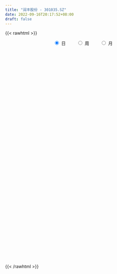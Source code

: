 ```yaml
---
title: "润丰股份 - 301035.SZ"
date: 2022-09-16T20:17:52+08:00
draft: false
---
```

{{< rawhtml >}}
    <div style="text-align: center">
        <label style="padding: 1rem;"><input style="margin-right: .5rem" type="radio" name="period" value="D" checked onclick="period_change(this)">日</label>
        <label style="padding: 1rem;"><input style="margin-right: .5rem" type="radio" name="period" value="W" onclick="period_change(this)">周</label>
        <label style="padding: 1rem;"><input style="margin-right: .5rem" type="radio" name="period" value="M" onclick="period_change(this)">月</label>
    </div>
    <div id="chart" style="height: 700px;"></div> 
    <script type="text/javascript">
        const D_v = [372147.17,253566.3,251085.51,222868.28,193772.85,147618.69,117625.25,89951.11,79572.27,71768.38,69999.12,76724.87,67877.12,76655.22,52174.1,36992.38,34908.65,38880.15,34139.58,31169.08,29699.72,32378.91,39063.15,27137.88,23203.77,28555.9,17904.84,20869.1,18859.39,22477.78,48294.6,31795.07,16415.26,37651.19,33213.1,23733.27,23030.84,26667.49,18337.22,21491.44,14403.81,12649.93,11018.18,9255.97,10807.02,10318.66,4472.82,8016.94,8536.22,4941.59,12951.04,5939.94,6922.7,6353.67,5131.56,5640.42,3877.84,3764.01,3981.0,6388.78,8222.79,6631.88,7905.49,3855.92,7848.1,5115.41,8702.61,9057.82,4841.0,8002.45,20796.16,14545.83,10899.94,10815.86,9969.52,16767.25,10014.93,12518.68,9661.71,12308.94,10622.36,9623.05,7991.89,6504.0,6747.0,6405.0,3321.0,12696.0,11969.88,10507.51,16402.29,10465.06,7338.29,5405.0,8158.08,14116.55,13001.86,9558.44,26556.1,11731.41,11787.06,15652.32,9608.78,15671.82,11324.38,9406.14,18184.04,13096.35,22314.13,12409.71,42612.3,44334.24,25052.22,24833.53,23821.51,15666.6,16082.6,8851.0,24212.01,16554.91,10899.21,13071.0,13162.84,9758.86,40809.51,20793.28,9481.97,12375.65,9777.75,12184.97,10763.46,8570.34,9197.57,10610.87,6383.58,6763.76,7590.84,18150.26,14770.56,7052.52,8933.19,8139.5,7800.22,5155.35,5294.65,8353.82,7947.71,7552.55,6131.2,3565.44,5964.99,8832.36,9918.06,9676.88,8180.13,7092.13,10550.72,11034.88,4909.39,6601.06,7493.08,13422.23,7954.59,7927.7,28282.38,25587.27,9649.25,20262.61,13537.68,11509.94,14594.43,22851.47,11161.95,17671.1,26312.05,17385.45,18319.93,16916.11,12544.52,14768.44,12072.25,13034.58,12864.85,18099.06,10480.46,7635.18,9502.85,16479.02,6721.83,7171.22,14183.0,15773.39,8573.26,15894.7,9498.1,8994.18,10399.74,6695.45,7217.7,6661.38,7148.02,15678.14,11479.95,7932.5,12541.27,7600.55,7855.6,5167.55,15206.85,14294.44,22118.96,20476.17,12887.97,10126.9,10084.6,12110.95,12830.84,14990.45,12593.55,9076.72,10396.06,8269.7,24931.34,15344.46,15317.63,12223.92,8462.49,10658.16,14377.29,7938.55,9474.34,8662.29,8250.36,11313.01,15560.3,15918.93,8966.9,8691.7,5194.17,4203.37,6949.01,4988.81,7106.79,4921.81,7447.06,8141.25,11648.67,7711.77,6882.15,5240.97,5387.97,4186.54,5978.8,4710.91,5104.61,5246.88,4776.15,12956.77,12735.12,10051.09,6502.13,6684.25,41930.45,38032.82,35328.99,19833.64,19661.64,16713.35,17168.23,24400.29,14699.17,21019.72,11134.03,24540.68,15666.38,13328.6,21238.92,19555.85]
const D_histogram = [0.0,-0.1538005698,-0.2373195283,0.0140349006,0.4301642463,0.7155402312,0.990440177,1.091496135,1.0394287202,0.9810916628,0.8730600388,0.9328361904,0.8812948505,1.1078431876,0.8810039605,0.7027908717,0.5634343029,0.4601969587,0.3833232584,0.2463578746,0.0987682925,0.0311653488,0.2379784231,0.2978051175,0.3357171143,0.3067248721,0.1970521307,-0.1008410469,-0.3476988645,-0.5264993542,-0.8907478761,-0.9493319992,-0.9157577713,-0.7468739204,-0.6866790914,-0.5991960185,-0.4512426267,-0.3046621072,-0.2814416553,-0.4854500294,-0.6184163167,-0.8267484964,-0.9042253639,-1.0116249568,-0.8241571627,-0.8388980766,-0.8079397441,-0.8298060477,-0.7081602008,-0.5945003433,-0.3589848127,-0.1939138687,-0.0754639597,0.0785650523,0.1962248813,0.2646905763,0.286004617,0.2874829139,0.2445251693,0.0541568071,0.0237574379,0.0064564188,-0.0636457096,-0.1521736166,-0.1323910362,-0.1590522718,-0.2009380971,-0.1635588513,-0.1476457463,-0.0850580986,0.2149336322,0.4311678232,0.5417430338,0.6505377486,0.6348824292,0.7071619942,0.775549824,0.7844534439,0.8150838003,0.6790936906,0.5616746365,0.4684288107,0.3143826725,0.1295868879,-0.0548794075,-0.1859480649,-0.296036944,-0.5218237829,-0.5020539673,-0.5133373069,-0.3897984551,-0.2141467658,-0.0853892343,-0.0838383749,-0.008746014,0.0657663687,0.1409646885,0.0783125391,0.3478172167,0.4174739231,0.4268280192,0.4581873802,0.3442977272,0.3315401209,0.2327499167,0.1733909611,0.3176000019,0.2154427545,0.3657833866,0.2744677202,0.9535459238,1.1753385881,1.2276723506,1.2218578582,1.2792253722,1.2477413161,1.0642850894,0.8272285464,0.8281320831,0.6520558101,0.3294000517,-0.047267504,-0.3722031463,-0.6915046025,-0.9506696731,-0.9866348065,-1.0074801325,-0.9427075218,-0.9901676858,-1.0974848565,-1.1231493707,-1.0382089534,-0.8630555776,-0.662185754,-0.540371878,-0.5453767664,-0.5224264889,-0.2656249506,-0.1693059506,-0.1029327719,0.0211982388,0.0683997733,0.1151690776,0.0185543902,-0.0824979368,-0.3186924846,-0.5824492971,-0.7187776579,-0.6841267499,-0.594258851,-0.5548252092,-0.6748025515,-0.6360647694,-0.4090836712,-0.0501927602,0.1876061858,0.5255139128,0.8166353677,0.9119764154,0.822646392,0.6790882194,0.8285215198,0.7874754301,0.731420229,0.672972649,0.3095072172,-0.0193820586,-0.11849976,-0.3068131539,-0.4523933153,-0.7507885743,-0.8914864482,-0.987752827,-0.8586960362,-0.4247406437,-0.1794783974,-0.2551099825,-0.3211943702,-0.6891668159,-1.0557413878,-0.9850022918,-0.8177634538,-0.5758837059,-0.0956474914,0.219296969,0.4404334477,0.599749374,0.7297441204,0.7665127753,0.7322401377,0.8188556485,0.6595753836,0.4972467595,0.3659107572,0.2089970644,0.0540119254,-0.2589652397,-0.4420970877,-0.5460002365,-0.5641970264,-0.4517682393,-0.1870250596,-0.071924296,0.0035022619,0.1860314532,0.3095498669,0.3742228395,0.3479916584,0.2666418065,0.1518486961,0.4480675441,0.3369637426,0.2059959982,0.1251335025,0.08664969,-0.1506429752,-0.272571675,-0.289652461,-0.1564980631,-0.0340818478,0.038250057,-0.0293498201,0.4207549341,0.535806946,0.5274139269,0.4696037956,0.2417431192,0.0884468931,-0.162165367,-0.3721979393,-0.5659972095,-0.6692493836,-0.6934941483,-0.8312929612,-0.908617011,-0.7415248099,-0.515098425,-0.3655627702,-0.2884572194,-0.3092736037,-0.2747976386,-0.2827894877,-0.1165865719,-0.0289762945,0.1471603973,0.1573403019,0.2744840936,0.4691350708,0.6245116742,0.6487005251,0.6670507982,0.6664957358,0.6328177182,0.5302005873,0.4153480997,0.2659919904,0.1737087076,0.3201122261,0.5005020174,0.5620468122,0.4533353082,0.2425760483,0.898601413,1.382452617,1.9538732238,2.3792084485,2.2755513114,2.0996791622,1.929564852,1.7586447755,1.3815729753,1.2052518405,0.886199235,1.0182482962,0.8073174864,0.5106080479,0.0468891191,-0.3384000971]
const D_fast = [0.0,-0.1922507123,-0.3350995528,-0.0802363987,0.4434340086,0.9076950512,1.4302050413,1.8041350331,2.0119247983,2.1988606566,2.3090940423,2.6020792415,2.7708616142,3.2743707482,3.2677825113,3.2652671404,3.2667691473,3.2785810428,3.297538157,3.2221622419,3.099264733,3.0394531265,3.3057608065,3.4400387803,3.5618800557,3.6095690315,3.5491593227,3.2260558834,2.8922733497,2.5818480215,1.9949125305,1.6989954077,1.5036301928,1.4857955635,1.3743206196,1.3120046879,1.347147423,1.4175624158,1.3704224538,1.0450515724,0.7574812059,0.3424619021,0.0389286937,-0.3213771385,-0.339948635,-0.5644140681,-0.7354406716,-0.9647584872,-1.0201526904,-1.0551179187,-0.9093485914,-0.7927561145,-0.6931721954,-0.5195019204,-0.3527858711,-0.2181475319,-0.1253323371,-0.0519833116,-0.0338097639,-0.2106389244,-0.2350989341,-0.2507858485,-0.3367994043,-0.4633707154,-0.476685894,-0.5431101976,-0.6352305471,-0.6387410142,-0.6597393458,-0.6184162227,-0.2646910838,0.0593350629,0.3053460319,0.5767751839,0.7198404718,0.9689105353,1.2311858211,1.4362028021,1.6706041085,1.7043874214,1.7273870264,1.7512484033,1.6757979333,1.5233988706,1.3252127233,1.1476570498,0.9635589346,0.60731615,0.5015724737,0.3619548074,0.3880440454,0.5101590433,0.6175692663,0.5981605319,0.6710663893,0.7620203642,0.8724598561,0.8293858415,1.1858448232,1.3598700104,1.4759311113,1.6218373173,1.5940220962,1.6641495201,1.6235467951,1.6075355798,1.831144621,1.7828480622,2.024634541,2.0019358046,2.9194004892,3.4350278005,3.7942796507,4.0939296228,4.4711034799,4.7515547528,4.8341697984,4.803920392,5.0118569495,4.9987946291,4.7584888836,4.3700044519,3.9520180231,3.4598404162,2.9630079274,2.6803840922,2.4076687332,2.2367644635,1.9417623779,1.5600739932,1.2536221363,1.0790103152,1.0383997966,1.0737231817,1.0604440882,0.9190950083,0.8114386635,1.0018339641,1.0558264764,1.0964664621,1.2258970326,1.2901985105,1.3657600842,1.2737839942,1.1521071831,0.8362395142,0.4268703774,0.1108476021,-0.0255331774,-0.0842299912,-0.1835026518,-0.4721806319,-0.5924590422,-0.4677488618,-0.1214061408,0.1632943516,0.6325805568,1.1278608536,1.4511960052,1.5675275798,1.5937414621,1.9503051424,2.1061279102,2.2329277664,2.3427233487,2.0566347211,1.7228999306,1.5941572893,1.3291406069,1.0704621166,0.5843697141,0.2208002282,-0.1224043574,-0.2080215756,0.1197486559,0.3201413028,0.1807322222,0.0343492419,-0.5059149078,-1.1364248267,-1.3119363036,-1.349138329,-1.2512295076,-0.794905166,-0.4251364633,-0.0938916227,0.2153616471,0.5277924237,0.7561892723,0.9049766691,1.196306092,1.2019196731,1.1639027388,1.1240444258,1.0193799991,0.8778978414,0.5001793664,0.2065232465,-0.0338799614,-0.1931260079,-0.1936392807,0.0243476341,0.1214673237,0.1977694472,0.4268065018,0.6277123821,0.7859410647,0.8467077981,0.8320183978,0.7551874615,1.1634231955,1.1365603297,1.0570915849,1.0075124647,0.9906910747,0.7157376657,0.5256660471,0.436172146,0.530202028,0.6440977814,0.7259922004,0.6510548683,1.206348356,1.4553521044,1.5788125671,1.6384033847,1.4709784881,1.3397939852,1.0486403834,0.7455583263,0.4102597536,0.1396952337,-0.057923068,-0.4035451213,-0.7080234238,-0.7263124252,-0.6286606465,-0.5705156843,-0.5655244384,-0.6636592236,-0.6978826681,-0.7765718891,-0.6395156163,-0.5591494126,-0.3462226215,-0.2967076413,-0.1109428262,0.2009919187,0.5124964406,0.6988604228,0.8839733955,1.050042267,1.174568679,1.2045016949,1.1934862322,1.1106281206,1.0617720147,1.2882035896,1.5937188852,1.7957753831,1.8003977061,1.6502824583,2.5309581763,3.3604225345,4.4203114473,5.4404487841,5.9056794749,6.2547271161,6.5670040189,6.8357451363,6.80406658,6.9290584053,6.8315556086,7.2181667438,7.2090653056,7.0400078791,6.5880112301,6.1181219896]
const D_slow = [0.0,-0.0384501425,-0.0977800245,-0.0942712994,0.0132697622,0.19215482,0.4397648643,0.712638898,0.9724960781,1.2177689938,1.4360340035,1.6692430511,1.8895667637,2.1665275606,2.3867785508,2.5624762687,2.7033348444,2.8183840841,2.9142148987,2.9758043673,3.0004964405,3.0082877777,3.0677823834,3.1422336628,3.2261629414,3.3028441594,3.3521071921,3.3268969303,3.2399722142,3.1083473757,2.8856604066,2.6483274068,2.419387964,2.2326694839,2.0609997111,1.9112007064,1.7983900497,1.722224523,1.6518641091,1.5305016018,1.3758975226,1.1692103985,0.9431540575,0.6902478183,0.4842085277,0.2744840085,0.0724990725,-0.1349524395,-0.3119924896,-0.4606175755,-0.5503637786,-0.5988422458,-0.6177082357,-0.5980669727,-0.5490107524,-0.4828381083,-0.411336954,-0.3394662256,-0.2783349332,-0.2647957314,-0.258856372,-0.2572422673,-0.2731536947,-0.3111970988,-0.3442948579,-0.3840579258,-0.4342924501,-0.4751821629,-0.5120935995,-0.5333581241,-0.4796247161,-0.3718327603,-0.2363970018,-0.0737625647,0.0849580426,0.2617485412,0.4556359972,0.6517493581,0.8555203082,1.0252937309,1.16571239,1.2828195926,1.3614152608,1.3938119827,1.3800921309,1.3336051146,1.2595958786,1.1291399329,1.0036264411,0.8752921143,0.7778425006,0.7243058091,0.7029585006,0.6819989068,0.6798124033,0.6962539955,0.7314951676,0.7510733024,0.8380276066,0.9423960873,1.0491030921,1.1636499372,1.249724369,1.3326093992,1.3907968784,1.4341446187,1.5135446191,1.5674053077,1.6588511544,1.7274680845,1.9658545654,2.2596892124,2.5666073001,2.8720717646,3.1918781077,3.5038134367,3.769884709,3.9766918456,4.1837248664,4.3467388189,4.4290888319,4.4172719559,4.3242211693,4.1513450187,3.9136776004,3.6670188988,3.4151488657,3.1794719852,2.9319300638,2.6575588497,2.376771507,2.1172192686,1.9014553742,1.7359089357,1.6008159662,1.4644717746,1.3338651524,1.2674589147,1.2251324271,1.1993992341,1.2046987938,1.2217987371,1.2505910065,1.2552296041,1.2346051199,1.1549319987,1.0093196745,0.82962526,0.6585935725,0.5100288598,0.3713225575,0.2026219196,0.0436057272,-0.0586651906,-0.0712133806,-0.0243118342,0.107066644,0.3112254859,0.5392195898,0.7448811878,0.9146532427,1.1217836226,1.3186524801,1.5015075374,1.6697506996,1.7471275039,1.7422819893,1.7126570493,1.6359537608,1.522855432,1.3351582884,1.1122866764,0.8653484696,0.6506744606,0.5444892996,0.4996197003,0.4358422046,0.3555436121,0.1832519081,-0.0806834388,-0.3269340118,-0.5313748752,-0.6753458017,-0.6992576746,-0.6444334323,-0.5343250704,-0.3843877269,-0.2019516968,-0.010323503,0.1727365314,0.3774504436,0.5423442895,0.6666559793,0.7581336686,0.8103829347,0.8238859161,0.7591446061,0.6486203342,0.5121202751,0.3710710185,0.2581289587,0.2113726938,0.1933916197,0.1942671852,0.2407750485,0.3181625153,0.4117182251,0.4987161397,0.5653765914,0.6033387654,0.7153556514,0.7995965871,0.8510955866,0.8823789622,0.9040413847,0.8663806409,0.7982377222,0.7258246069,0.6867000911,0.6781796292,0.6877421434,0.6804046884,0.7855934219,0.9195451584,1.0513986402,1.1687995891,1.2292353689,1.2513470921,1.2108057504,1.1177562656,0.9762569632,0.8089446173,0.6355710802,0.4277478399,0.2005935872,0.0152123847,-0.1135622215,-0.2049529141,-0.277067219,-0.3543856199,-0.4230850295,-0.4937824015,-0.5229290444,-0.530173118,-0.4933830187,-0.4540479432,-0.3854269198,-0.2681431521,-0.1120152336,0.0501598977,0.2169225973,0.3835465312,0.5417509608,0.6743011076,0.7781381325,0.8446361301,0.888063307,0.9680913635,1.0932168679,1.2337285709,1.347062398,1.40770641,1.6323567633,1.9779699175,2.4664382235,3.0612403356,3.6301281634,4.155047954,4.637439167,5.0771003608,5.4224936047,5.7238065648,5.9453563735,6.1999184476,6.4017478192,6.5293998312,6.541122111,6.4565220867]
const D_data = [['2021-07-28', 33.0, 38.26, 33.0, 52.0],['2021-07-29', 35.28, 35.85, 33.5, 36.66],['2021-07-30', 34.79, 35.92, 31.38, 36.98],['2021-08-02', 35.5, 40.47, 35.5, 41.29],['2021-08-03', 41.12, 44.52, 40.03, 45.97],['2021-08-04', 43.66, 45.26, 41.61, 46.85],['2021-08-05', 43.5, 47.38, 42.68, 49.41],['2021-08-06', 47.61, 47.14, 45.67, 49.8],['2021-08-09', 45.8, 46.33, 43.75, 47.2],['2021-08-10', 46.73, 46.92, 45.09, 48.54],['2021-08-11', 46.0, 46.78, 43.89, 47.08],['2021-08-12', 46.35, 49.7, 44.98, 50.42],['2021-08-13', 50.51, 49.31, 48.88, 52.78],['2021-08-16', 48.78, 54.36, 47.4, 56.88],['2021-08-17', 54.23, 49.8, 49.66, 54.8],['2021-08-18', 50.07, 50.3, 49.55, 52.29],['2021-08-19', 50.8, 50.81, 49.7, 52.8],['2021-08-20', 49.77, 51.41, 47.6, 51.41],['2021-08-23', 51.47, 52.0, 50.45, 52.89],['2021-08-24', 52.0, 51.34, 49.68, 52.2],['2021-08-25', 49.88, 51.0, 49.51, 52.33],['2021-08-26', 50.78, 51.9, 49.0, 51.98],['2021-08-27', 51.88, 56.26, 51.11, 57.5],['2021-08-30', 55.07, 55.8, 53.89, 56.69],['2021-08-31', 55.5, 56.5, 53.65, 56.6],['2021-09-01', 56.4, 56.41, 54.71, 59.8],['2021-09-02', 55.05, 55.7, 54.15, 56.72],['2021-09-03', 55.99, 52.75, 51.88, 56.15],['2021-09-06', 52.95, 52.2, 51.3, 53.4],['2021-09-07', 52.21, 52.0, 51.95, 53.55],['2021-09-08', 51.94, 48.06, 46.3, 51.99],['2021-09-09', 47.97, 50.4, 47.97, 51.47],['2021-09-10', 50.65, 51.1, 49.14, 51.6],['2021-09-13', 51.98, 53.01, 49.47, 54.05],['2021-09-14', 52.31, 52.0, 50.99, 54.5],['2021-09-15', 50.79, 52.51, 49.58, 52.99],['2021-09-16', 52.98, 53.75, 51.68, 53.9],['2021-09-17', 53.1, 54.48, 53.1, 57.08],['2021-09-22', 55.55, 53.4, 52.28, 55.88],['2021-09-23', 52.0, 49.98, 49.84, 53.76],['2021-09-24', 49.1, 49.72, 48.0, 50.7],['2021-09-27', 48.99, 47.45, 46.81, 49.87],['2021-09-28', 47.45, 47.77, 46.11, 47.98],['2021-09-29', 47.0, 46.24, 46.03, 47.88],['2021-09-30', 46.5, 49.5, 46.2, 49.5],['2021-10-08', 48.7, 46.82, 46.3, 49.3],['2021-10-11', 46.75, 46.8, 46.75, 47.79],['2021-10-12', 46.33, 45.5, 44.07, 46.64],['2021-10-13', 44.94, 46.92, 44.5, 47.01],['2021-10-14', 46.66, 46.88, 46.66, 47.3],['2021-10-15', 47.1, 48.9, 46.2, 49.47],['2021-10-18', 49.0, 48.8, 47.88, 49.6],['2021-10-19', 48.79, 48.79, 47.12, 49.36],['2021-10-20', 48.77, 49.89, 47.71, 49.92],['2021-10-21', 50.24, 50.2, 49.15, 50.3],['2021-10-22', 49.5, 50.2, 49.22, 50.97],['2021-10-25', 49.6, 50.01, 49.04, 50.35],['2021-10-26', 50.03, 50.0, 49.35, 50.29],['2021-10-27', 50.0, 49.5, 49.08, 50.0],['2021-10-28', 49.52, 47.1, 47.1, 50.0],['2021-10-29', 46.95, 48.5, 46.7, 48.5],['2021-11-01', 49.38, 48.51, 47.52, 49.38],['2021-11-02', 48.51, 47.55, 47.02, 49.26],['2021-11-03', 46.23, 46.76, 46.13, 47.54],['2021-11-04', 46.76, 47.77, 46.12, 48.73],['2021-11-05', 47.77, 47.0, 46.7, 47.77],['2021-11-08', 47.01, 46.42, 45.88, 47.11],['2021-11-09', 46.51, 47.19, 46.35, 48.38],['2021-11-10', 47.57, 46.87, 46.61, 47.57],['2021-11-11', 46.52, 47.5, 46.51, 47.7],['2021-11-12', 47.51, 51.44, 47.5, 52.85],['2021-11-15', 51.35, 51.99, 50.82, 52.49],['2021-11-16', 52.0, 51.9, 51.26, 52.86],['2021-11-17', 52.04, 52.93, 51.75, 53.0],['2021-11-18', 52.99, 52.14, 52.0, 53.34],['2021-11-19', 52.0, 53.96, 51.4, 54.1],['2021-11-22', 54.0, 54.94, 53.4, 55.15],['2021-11-23', 55.55, 55.11, 53.8, 56.93],['2021-11-24', 54.96, 56.24, 54.16, 56.69],['2021-11-25', 56.66, 54.6, 54.0, 56.89],['2021-11-26', 54.58, 54.8, 54.38, 55.66],['2021-11-29', 53.27, 55.12, 53.27, 56.0],['2021-11-30', 55.37, 54.19, 53.8, 55.9],['2021-12-01', 54.19, 53.26, 53.16, 54.49],['2021-12-02', 53.25, 52.49, 51.52, 53.5],['2021-12-03', 52.5, 52.4, 52.0, 53.82],['2021-12-06', 53.0, 52.0, 51.38, 53.09],['2021-12-07', 52.49, 49.48, 49.36, 52.99],['2021-12-08', 49.98, 51.74, 49.98, 52.0],['2021-12-09', 51.37, 51.1, 50.62, 52.86],['2021-12-10', 51.08, 52.85, 50.45, 53.3],['2021-12-13', 52.85, 54.18, 52.0, 54.18],['2021-12-14', 54.01, 54.4, 53.31, 54.53],['2021-12-15', 54.0, 53.19, 53.03, 54.27],['2021-12-16', 54.0, 54.38, 53.29, 55.44],['2021-12-17', 55.0, 54.9, 54.1, 57.9],['2021-12-20', 53.77, 55.5, 53.34, 57.35],['2021-12-21', 55.42, 54.0, 53.49, 56.3],['2021-12-22', 53.8, 59.01, 53.79, 60.0],['2021-12-23', 59.58, 57.86, 57.0, 60.22],['2021-12-24', 58.13, 57.8, 56.08, 58.81],['2021-12-27', 58.13, 58.7, 56.36, 59.99],['2021-12-28', 58.73, 57.15, 56.72, 58.73],['2021-12-29', 56.98, 58.53, 56.23, 59.99],['2021-12-30', 58.0, 57.57, 57.2, 59.46],['2021-12-31', 57.97, 58.0, 56.3, 58.88],['2022-01-04', 58.76, 61.19, 57.25, 61.8],['2022-01-05', 61.22, 58.65, 58.21, 61.5],['2022-01-06', 58.06, 62.41, 56.0, 64.98],['2022-01-07', 62.58, 60.04, 59.55, 62.58],['2022-01-10', 72.05, 72.05, 68.5, 72.05],['2022-01-11', 72.77, 69.92, 67.82, 74.99],['2022-01-12', 67.82, 69.85, 66.99, 70.71],['2022-01-13', 68.8, 70.62, 67.5, 72.5],['2022-01-14', 69.8, 72.99, 68.68, 74.0],['2022-01-17', 72.55, 73.44, 70.3, 73.44],['2022-01-18', 72.1, 72.4, 68.85, 73.64],['2022-01-19', 72.3, 71.9, 70.23, 72.58],['2022-01-20', 72.0, 75.49, 70.58, 77.6],['2022-01-21', 75.0, 74.0, 72.3, 77.18],['2022-01-24', 72.52, 71.83, 70.6, 74.5],['2022-01-25', 70.98, 70.0, 68.8, 72.96],['2022-01-26', 70.01, 69.2, 67.0, 71.3],['2022-01-27', 68.3, 67.7, 67.7, 70.66],['2022-01-28', 64.3, 66.8, 62.25, 68.4],['2022-02-07', 68.13, 68.56, 65.8, 69.08],['2022-02-08', 68.56, 68.3, 66.6, 68.85],['2022-02-09', 68.79, 69.18, 67.41, 70.03],['2022-02-10', 68.95, 67.48, 66.8, 68.95],['2022-02-11', 67.0, 65.87, 65.18, 68.78],['2022-02-14', 63.86, 66.0, 63.86, 68.29],['2022-02-15', 65.63, 67.0, 65.63, 67.88],['2022-02-16', 67.2, 68.36, 66.86, 69.2],['2022-02-17', 68.5, 69.35, 67.67, 71.38],['2022-02-18', 68.68, 68.99, 67.8, 69.35],['2022-02-21', 68.42, 67.5, 66.81, 68.96],['2022-02-22', 67.15, 67.67, 65.51, 67.96],['2022-02-23', 67.66, 71.23, 67.58, 72.45],['2022-02-24', 71.0, 70.18, 68.27, 73.32],['2022-02-25', 71.33, 70.31, 69.18, 71.6],['2022-02-28', 70.32, 71.69, 68.52, 72.73],['2022-03-01', 71.5, 71.4, 69.88, 71.87],['2022-03-02', 71.1, 71.9, 69.69, 72.97],['2022-03-03', 71.59, 70.2, 70.2, 72.19],['2022-03-04', 69.51, 69.76, 69.11, 71.39],['2022-03-07', 69.32, 67.16, 66.3, 69.97],['2022-03-08', 67.13, 65.25, 64.51, 68.39],['2022-03-09', 65.0, 65.37, 62.01, 66.25],['2022-03-10', 65.84, 66.78, 65.56, 68.28],['2022-03-11', 66.03, 67.38, 65.09, 67.5],['2022-03-14', 66.46, 66.7, 65.49, 67.33],['2022-03-15', 66.0, 64.03, 63.99, 66.51],['2022-03-16', 65.16, 65.29, 61.07, 65.85],['2022-03-17', 65.65, 67.95, 65.14, 68.92],['2022-03-18', 67.92, 71.0, 66.69, 71.0],['2022-03-21', 71.03, 71.15, 69.34, 71.5],['2022-03-22', 70.8, 74.26, 70.16, 74.45],['2022-03-23', 73.92, 75.95, 73.3, 76.25],['2022-03-24', 75.72, 75.3, 74.36, 76.3],['2022-03-25', 75.58, 73.79, 73.3, 76.8],['2022-03-28', 73.79, 73.2, 71.5, 73.98],['2022-03-29', 73.22, 77.64, 73.22, 81.85],['2022-03-30', 77.0, 76.37, 75.74, 78.03],['2022-03-31', 77.52, 76.73, 75.0, 79.27],['2022-04-01', 85.0, 77.18, 75.31, 85.0],['2022-04-06', 75.42, 72.85, 69.21, 75.42],['2022-04-07', 71.05, 71.77, 70.28, 72.5],['2022-04-08', 71.34, 73.68, 71.34, 76.47],['2022-04-11', 73.16, 71.85, 70.6, 74.47],['2022-04-12', 71.35, 71.4, 70.4, 73.35],['2022-04-13', 71.38, 68.0, 67.4, 71.95],['2022-04-14', 67.54, 68.3, 64.33, 68.58],['2022-04-15', 67.5, 67.6, 66.01, 69.45],['2022-04-18', 67.59, 69.88, 64.73, 71.9],['2022-04-19', 71.19, 74.8, 70.91, 77.07],['2022-04-20', 73.8, 74.11, 72.85, 77.04],['2022-04-21', 73.14, 70.44, 69.65, 75.08],['2022-04-22', 70.61, 70.0, 67.36, 71.0],['2022-04-25', 64.13, 64.67, 64.13, 68.88],['2022-04-26', 64.03, 62.0, 61.2, 65.24],['2022-04-27', 61.28, 65.83, 60.6, 66.2],['2022-04-28', 65.2, 66.9, 64.96, 68.59],['2022-04-29', 67.04, 68.3, 65.84, 69.9],['2022-05-05', 68.3, 72.88, 66.8, 73.55],['2022-05-06', 70.8, 72.92, 70.56, 75.0],['2022-05-09', 72.5, 73.38, 72.03, 74.49],['2022-05-10', 72.52, 73.99, 71.84, 74.21],['2022-05-11', 73.7, 74.9, 72.81, 76.8],['2022-05-12', 74.83, 74.77, 73.72, 75.55],['2022-05-13', 74.08, 74.5, 73.8, 76.53],['2022-05-16', 73.69, 76.82, 73.68, 78.32],['2022-05-17', 76.95, 74.2, 73.38, 78.95],['2022-05-18', 74.98, 73.84, 72.69, 75.33],['2022-05-19', 72.51, 73.88, 71.6, 73.88],['2022-05-20', 74.0, 73.12, 71.95, 74.0],['2022-05-23', 71.9, 72.52, 71.17, 73.4],['2022-05-24', 72.98, 69.3, 68.88, 74.5],['2022-05-25', 68.99, 69.4, 67.61, 70.32],['2022-05-26', 69.4, 69.3, 66.67, 69.66],['2022-05-27', 68.86, 69.66, 67.66, 70.0],['2022-05-30', 69.66, 71.19, 68.53, 71.71],['2022-05-31', 71.19, 73.9, 70.47, 75.57],['2022-06-01', 74.18, 72.98, 72.88, 75.59],['2022-06-02', 72.99, 73.0, 71.71, 73.45],['2022-06-06', 73.0, 75.15, 72.9, 75.5],['2022-06-07', 75.2, 75.48, 73.78, 75.89],['2022-06-08', 75.08, 75.58, 74.05, 76.13],['2022-06-09', 75.0, 74.9, 74.11, 75.97],['2022-06-10', 74.8, 74.24, 73.0, 75.95],['2022-06-13', 73.99, 73.54, 71.93, 74.55],['2022-06-14', 72.99, 79.52, 72.94, 79.69],['2022-06-15', 81.46, 75.34, 75.27, 81.99],['2022-06-16', 75.19, 74.77, 73.8, 76.26],['2022-06-17', 74.28, 75.08, 73.7, 76.08],['2022-06-20', 75.08, 75.5, 73.7, 75.68],['2022-06-21', 74.75, 72.36, 71.49, 75.2],['2022-06-22', 72.26, 72.78, 70.2, 72.79],['2022-06-23', 72.5, 73.6, 70.0, 73.87],['2022-06-24', 73.62, 75.72, 72.8, 76.23],['2022-06-27', 76.01, 76.3, 75.02, 77.5],['2022-06-28', 76.2, 76.3, 74.68, 77.2],['2022-06-29', 75.79, 74.66, 73.73, 76.3],['2022-06-30', 74.44, 82.45, 74.44, 83.57],['2022-07-01', 83.11, 80.29, 78.22, 83.11],['2022-07-04', 80.18, 79.6, 78.18, 80.5],['2022-07-05', 80.31, 79.36, 78.3, 81.26],['2022-07-06', 79.13, 76.91, 76.17, 79.5],['2022-07-07', 76.93, 77.12, 76.38, 78.85],['2022-07-08', 77.14, 74.95, 74.0, 77.5],['2022-07-11', 74.49, 74.16, 72.98, 74.49],['2022-07-12', 74.06, 73.04, 72.2, 74.37],['2022-07-13', 73.01, 73.0, 71.6, 73.38],['2022-07-14', 72.78, 73.2, 71.7, 73.7],['2022-07-15', 72.96, 70.8, 70.4, 73.75],['2022-07-18', 70.7, 70.32, 68.12, 71.3],['2022-07-19', 71.05, 72.98, 70.01, 73.64],['2022-07-20', 72.83, 74.28, 72.25, 74.68],['2022-07-21', 74.65, 73.96, 71.87, 74.65],['2022-07-22', 73.22, 73.37, 72.17, 73.88],['2022-07-25', 73.26, 72.01, 71.79, 73.68],['2022-07-26', 72.01, 72.45, 69.76, 72.98],['2022-07-27', 72.4, 71.7, 71.4, 73.19],['2022-07-28', 71.5, 74.08, 71.5, 74.65],['2022-07-29', 73.99, 73.65, 73.1, 75.45],['2022-08-01', 74.06, 75.45, 72.43, 75.56],['2022-08-02', 75.3, 73.93, 71.04, 75.31],['2022-08-03', 73.21, 75.73, 73.21, 77.46],['2022-08-04', 77.17, 77.8, 74.88, 77.8],['2022-08-05', 77.59, 78.67, 76.2, 78.99],['2022-08-08', 78.52, 78.02, 77.51, 79.88],['2022-08-09', 78.27, 78.61, 77.17, 79.17],['2022-08-10', 78.66, 79.0, 78.0, 80.18],['2022-08-11', 78.98, 79.08, 77.52, 79.85],['2022-08-12', 78.95, 78.4, 77.7, 79.78],['2022-08-15', 78.4, 78.14, 77.83, 78.8],['2022-08-16', 78.05, 77.38, 76.77, 78.68],['2022-08-17', 77.77, 77.74, 75.8, 77.9],['2022-08-18', 77.3, 81.21, 76.23, 83.38],['2022-08-19', 81.3, 83.0, 79.09, 83.0],['2022-08-22', 82.86, 82.76, 79.5, 83.88],['2022-08-23', 82.01, 81.09, 80.6, 82.48],['2022-08-24', 81.8, 79.42, 78.66, 81.8],['2022-08-25', 83.55, 92.17, 83.55, 95.15],['2022-08-26', 92.39, 94.28, 91.0, 99.7],['2022-08-29', 93.11, 99.9, 92.39, 103.0],['2022-08-30', 100.7, 102.91, 97.33, 105.0],['2022-08-31', 99.16, 99.5, 97.0, 101.0],['2022-09-01', 99.56, 100.15, 97.32, 100.66],['2022-09-02', 100.5, 101.53, 95.8, 102.5],['2022-09-05', 101.39, 102.77, 98.0, 104.58],['2022-09-06', 101.22, 100.71, 98.85, 101.27],['2022-09-07', 100.0, 103.56, 99.0, 106.15],['2022-09-08', 103.54, 102.1, 100.85, 104.77],['2022-09-09', 102.64, 108.88, 102.1, 111.88],['2022-09-13', 107.01, 106.0, 105.03, 108.8],['2022-09-14', 105.02, 105.0, 103.37, 107.07],['2022-09-15', 105.03, 102.0, 98.89, 106.15],['2022-09-16', 102.0, 101.49, 99.5, 103.5]]
const W_v = [876798.98,771836.1800000001,365941.76,239610.5,166450.44,117671.49,137842.1,144295.89,54232.47,43731.1,10318.66,38918.61,29988.29,26234.42,31356.8,51400.04,62998.4,55126.62,37270.94,54896.68,45482.98,72634.87,61663.44,66004.23,160653.8,81367.12,87701.42,64613.62,45525.82,54327.94,35322.91,33550.72,42572.42,40188.18,65079.98,55499.13,73655.47,96604.64,65284.64,28579.52,47510.1,63922.45,39968.45,42238.61,48371.82,79904.44,62610.39,68018.28,61039.49,45638.55,54332.0,28169.79,41830.9,25505.19,40819.53,103200.74,108705.85,95793.89,69789.75]
const W_histogram = [0.0,0.716034188,1.2641471936,1.6709289821,2.1394931186,2.0838263205,1.8164512671,1.7472606121,1.2824570431,0.8808659498,0.3809481557,0.1485114291,0.0457951056,-0.1617877908,-0.411084905,-0.2934452475,-0.0738446889,0.0911057948,0.0061788141,-0.0490482486,0.0194551688,0.2161200637,0.3100043174,0.4512640275,1.3100348787,1.8085408852,1.5270423074,1.1680649018,1.035142739,0.9336445278,0.7356959486,0.3692078142,0.2983587491,0.3628758691,0.5463193283,0.3537382277,-0.2298881763,-0.4863217893,-0.7847786219,-0.6888128895,-0.543097171,-0.5615002404,-0.8132660353,-0.7622873748,-0.6565064273,-0.5459524347,-0.4497214095,-0.1156839074,-0.2822740918,-0.677328699,-0.7644724949,-0.7984556005,-0.4930215964,-0.3273306245,0.0536244032,0.975712252,1.9292252702,2.8544349194,2.7662253473]
const W_fast = [0.0,0.895042735,1.759192539,2.583706573,3.5871439892,4.0524337712,4.2391715346,4.6067960326,4.4626067244,4.2812321186,3.8765513633,3.681242494,3.5899749469,3.3419451029,2.9898767624,3.034155108,3.2352944943,3.4230214267,3.3396391495,3.2721500247,3.3455172343,3.5962121451,3.7675974781,4.0216731951,5.2079527661,6.1585939938,6.2588559929,6.1918948127,6.3177583346,6.4496712554,6.4356466634,6.1614604826,6.1652011046,6.320437192,6.6404604833,6.5363139396,5.8952154916,5.5172014312,5.0225499431,4.9463124531,4.9562538788,4.7974757494,4.3423934457,4.2028002625,4.1444546032,4.1185204871,4.1023211599,4.4074376852,4.1702789778,3.6058921959,3.3276302762,3.0940332705,3.2762118755,3.3600701913,3.7544313198,4.9204472316,6.3562665673,7.9950849463,8.5984317112]
const W_slow = [0.0,0.179008547,0.4950453454,0.9127775909,1.4476508706,1.9686074507,2.4227202675,2.8595354205,3.1801496813,3.4003661687,3.4956032077,3.5327310649,3.5441798413,3.5037328936,3.4009616674,3.3276003555,3.3091391833,3.331915632,3.3334603355,3.3211982733,3.3260620655,3.3800920814,3.4575931608,3.5704091676,3.8979178873,4.3500531086,4.7318136855,5.0238299109,5.2826155957,5.5160267276,5.6999507148,5.7922526683,5.8668423556,5.9575613229,6.0941411549,6.1825757119,6.1251036678,6.0035232205,5.807328565,5.6351253426,5.4993510499,5.3589759898,5.155659481,4.9650876373,4.8009610305,4.6644729218,4.5520425694,4.5231215926,4.4525530696,4.2832208949,4.0921027711,3.892488871,3.7692334719,3.6874008158,3.7008069166,3.9447349796,4.4270412971,5.140650027,5.8322063638]
const W_data = [['2021-07-30', 33.0, 35.92, 31.38, 52.0],['2021-08-06', 35.5, 47.14, 35.5, 49.8],['2021-08-13', 45.8, 49.31, 43.75, 52.78],['2021-08-20', 48.78, 51.41, 47.4, 56.88],['2021-08-27', 51.47, 56.26, 49.0, 57.5],['2021-09-03', 55.07, 52.75, 51.88, 59.8],['2021-09-10', 52.95, 51.1, 46.3, 53.55],['2021-09-17', 51.98, 54.48, 49.47, 57.08],['2021-09-24', 55.55, 49.72, 48.0, 55.88],['2021-09-30', 48.99, 49.5, 46.03, 49.87],['2021-10-08', 48.7, 46.82, 46.3, 49.3],['2021-10-15', 46.75, 48.9, 44.07, 49.47],['2021-10-22', 49.0, 50.2, 47.12, 50.97],['2021-10-29', 49.6, 48.5, 46.7, 50.35],['2021-11-05', 49.38, 47.0, 46.12, 49.38],['2021-11-12', 47.01, 51.44, 45.88, 52.85],['2021-11-19', 51.35, 53.96, 50.82, 54.1],['2021-11-26', 54.0, 54.8, 53.4, 56.93],['2021-12-03', 53.27, 52.4, 51.52, 56.0],['2021-12-10', 53.0, 52.85, 49.36, 53.3],['2021-12-17', 52.85, 54.9, 52.0, 57.9],['2021-12-24', 53.77, 57.8, 53.34, 60.22],['2021-12-31', 58.13, 58.0, 56.23, 59.99],['2022-01-07', 58.76, 60.04, 56.0, 64.98],['2022-01-14', 72.05, 72.99, 66.99, 74.99],['2022-01-21', 72.55, 74.0, 68.85, 77.6],['2022-01-28', 72.52, 66.8, 62.25, 74.5],['2022-02-11', 68.13, 65.87, 65.18, 70.03],['2022-02-18', 63.86, 68.99, 63.86, 71.38],['2022-02-25', 68.42, 70.31, 65.51, 73.32],['2022-03-04', 70.32, 69.76, 68.52, 72.97],['2022-03-11', 69.32, 67.38, 62.01, 69.97],['2022-03-18', 66.46, 71.0, 61.07, 71.0],['2022-03-25', 71.03, 73.79, 69.34, 76.8],['2022-04-01', 73.79, 77.18, 71.5, 85.0],['2022-04-08', 75.42, 73.68, 69.21, 76.47],['2022-04-15', 73.16, 67.6, 64.33, 74.47],['2022-04-22', 67.59, 70.0, 64.73, 77.07],['2022-04-29', 64.13, 68.3, 60.6, 69.9],['2022-05-06', 68.3, 72.92, 66.8, 75.0],['2022-05-13', 72.5, 74.5, 71.84, 76.8],['2022-05-20', 73.69, 73.12, 71.6, 78.95],['2022-05-27', 71.9, 69.66, 66.67, 74.5],['2022-06-02', 69.66, 73.0, 68.53, 75.59],['2022-06-10', 73.0, 74.24, 72.9, 76.13],['2022-06-17', 73.99, 75.08, 71.93, 81.99],['2022-06-24', 75.08, 75.72, 70.0, 76.23],['2022-07-01', 76.01, 80.29, 73.73, 83.57],['2022-07-08', 80.18, 74.95, 74.0, 81.26],['2022-07-15', 74.49, 70.8, 70.4, 74.49],['2022-07-22', 70.7, 73.37, 68.12, 74.68],['2022-07-29', 73.26, 73.65, 69.76, 75.45],['2022-08-05', 74.06, 78.67, 71.04, 78.99],['2022-08-12', 78.52, 78.4, 77.17, 80.18],['2022-08-19', 78.4, 83.0, 75.8, 83.38],['2022-08-26', 82.86, 94.28, 78.66, 99.7],['2022-09-02', 93.11, 101.53, 92.39, 105.0],['2022-09-09', 101.39, 108.88, 98.0, 111.88],['2022-09-16', 107.01, 101.49, 98.89, 108.8]]
const M_v = [876798.98,1594180.5299999996,447431.4,105459.98,218496.8,254333.97,395726.5700000001,173400.57,179498.64,319326.26,202806.68,262972.92,204524.29,286180.6300000001,199465.22]
const M_histogram = [0.0,1.3133675214,1.6179948669,1.6536125893,1.941924405,2.2491029545,2.8653279821,3.386896093,3.8236468484,3.3160017361,3.1308431702,3.3386455252,2.6670089141,3.684568696,4.1764545506]
const M_fast = [0.0,1.6417094017,2.350835464,2.7998563337,3.5736492506,4.4431035388,5.7756605619,7.1439526961,8.5366151636,8.8579704853,9.4555227119,10.4979864483,10.4931020657,12.4318040216,13.9678035139]
const M_slow = [0.0,0.3283418803,0.7328405971,1.1462437444,1.6317248457,2.1940005843,2.9103325798,3.7570566031,4.7129683152,5.5419687492,6.3246795417,7.159340923,7.8260931516,8.7472353256,9.7913489632]
const M_data = [['2021-07-30', 33.0, 35.92, 31.38, 52.0],['2021-08-31', 35.5, 56.5, 35.5, 57.5],['2021-09-30', 56.4, 49.5, 46.03, 59.8],['2021-10-29', 48.7, 48.5, 44.07, 50.97],['2021-11-30', 49.38, 54.19, 45.88, 56.93],['2021-12-31', 54.19, 58.0, 49.36, 60.22],['2022-01-28', 58.76, 66.8, 56.0, 77.6],['2022-02-28', 68.13, 71.69, 63.86, 73.32],['2022-03-31', 71.5, 76.73, 61.07, 81.85],['2022-04-29', 85.0, 68.3, 60.6, 85.0],['2022-05-31', 68.3, 73.9, 66.67, 78.95],['2022-06-30', 74.18, 82.45, 70.0, 83.57],['2022-07-29', 83.11, 73.65, 68.12, 83.11],['2022-08-31', 74.06, 99.5, 71.04, 105.0],['2022-09-30', 99.56, 101.49, 95.8, 111.88]]
        const D_a = [null,null,null,null,null,null,null,null,null,null,null,null,null,56.88,null,null,null,null,null,null,null,49.0,null,null,null,59.8,null,null,null,null,46.3,null,null,null,null,null,null,57.08,null,null,null,null,null,null,null,null,null,44.07,null,null,null,null,null,null,null,50.97,null,null,null,null,null,null,null,null,null,null,45.88,null,null,null,null,null,null,null,null,null,null,56.93,null,null,null,null,null,null,null,null,null,49.36,null,null,null,null,null,null,null,null,null,null,null,null,null,null,null,null,null,null,null,null,null,null,null,74.99,null,null,null,null,null,null,null,null,null,null,null,null,62.25,null,null,null,null,null,null,null,null,null,null,null,null,null,73.32,null,null,null,null,null,null,null,null,null,null,null,null,null,61.07,null,null,null,null,null,null,null,null,null,null,null,85.0,null,null,null,null,null,null,null,null,null,null,null,null,null,null,null,60.6,null,null,null,null,null,null,null,null,null,null,78.95,null,null,null,null,null,null,66.67,null,null,null,null,null,null,null,null,null,null,null,null,81.99,null,null,null,null,null,70.0,null,null,null,null,83.57,null,null,null,null,null,null,null,null,null,null,null,68.12,null,null,null,null,null,null,null,null,null,null,null,null,null,null,null,null,80.18,null,null,null,null,75.8,null,null,null,null,null,null,null,null,null,null,null,null,null,null,null,null,111.88,null,null,null,null]
const W_a = [null,null,null,null,null,59.8,null,null,null,null,null,44.07,null,null,null,null,null,null,null,null,null,null,null,null,null,77.6,null,null,null,null,null,null,61.07,null,null,null,null,null,null,null,null,null,null,null,null,null,null,83.57,null,null,null,null,null,null,null,null,null,null,null]
const M_a = [null,null,null,null,null,null,null,null,null,85.0,null,null,null,null,null]
        const D_b = [[{ coord: ['2021-08-16', 56.88] }, { coord: ['2021-12-07', 49.0] }],[{ coord: ['2022-01-11', 73.32] }, { coord: ['2022-07-18', 62.25] }]]
const W_b = []
const M_b = []
    </script>
{{< /rawhtml >}}